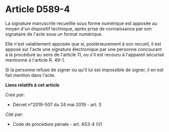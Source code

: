 # Article D589-4

La signature manuscrite recueillie sous forme numérique est apposée au moyen d'un dispositif technique, après prise de
connaissance par son signataire de l'acte sous un format numérique.

Elle n'est valablement apposée que si, postérieurement à son recueil, il est apposé sur l'acte une signature électronique par
une personne concourant à la procédure au sens de l'article 11, ou s'il est recouru à l'appareil sécurisé mentionné à
l'article R. 49-1.

Si la personne refuse de signer ou qu'il lui est impossible de signer, il en est fait mention dans l'acte.

**Liens relatifs à cet article**

_Créé par_:

  - Décret n°2019-507 du 24 mai 2019 - art. 3

_Cité par_:

  - Code de procédure pénale - art. A53-4 (V)
